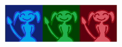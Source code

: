 
<img src="https://raw.githubusercontent.com/4v0v/4v0v/main/avatar_blue.png" align="left" height="120" width="120" >
<img src="https://raw.githubusercontent.com/4v0v/4v0v/main/avatar_green.png" align="left" height="120" width="120" >
<img src="https://raw.githubusercontent.com/4v0v/4v0v/main/avatar_red.png" align="left" height="120" width="120" >
